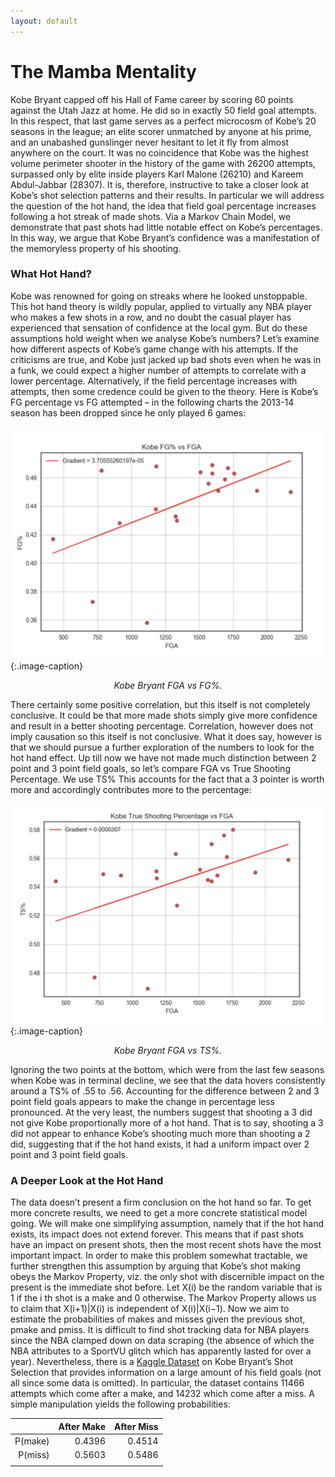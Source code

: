 ```yaml
---
layout: default
---
```

<!---
Text can be **bold**, _italic_, or ~~strikethrough~~.

[Link to another page](./another-page.html)

There should be whitespace between paragraphs.

There should be whitespace between paragraphs. We recommend including a README, or a file with information about your project.
--->
# The Mamba Mentality

Kobe Bryant capped off his Hall of Fame career by scoring 60 points against the Utah Jazz at home. He did so in
exactly 50 field goal attempts. In this respect, that last game serves as a perfect microcosm of Kobe’s 20 seasons
in the league; an elite scorer unmatched by anyone at his prime, and an unabashed gunslinger never hesitant to
let it fly from almost anywhere on the court. It was no coincidence that Kobe was the highest volume perimeter
shooter in the history of the game with 26200 attempts, surpassed only by elite inside players Karl Malone (26210)
and Kareem Abdul-Jabbar (28307). It is, therefore, instructive to take a closer look at Kobe’s shot selection
patterns and their results. In particular we will address the question of the hot hand, the idea that field goal
percentage increases following a hot streak of made shots. Via a Markov Chain Model, we demonstrate that past
shots had little notable effect on Kobe’s percentages. In this way, we argue that Kobe Bryant’s confidence was a
manifestation of the memoryless property of his shooting.

### What Hot Hand?
Kobe was renowned for going on streaks where he looked unstoppable. This hot hand theory is wildly popular,
applied to virtually any NBA player who makes a few shots in a row, and no doubt the casual player has experienced
that sensation of confidence at the local gym. But do these assumptions hold weight when we analyse Kobe’s
numbers?
Let’s examine how different aspects of Kobe’s game change with his attempts. If the criticisms are true,
and Kobe just jacked up bad shots even when he was in a funk, we could expect a higher number of attempts
to correlate with a lower percentage. Alternatively, if the field percentage increases with attempts, then some
credence could be given to the theory. Here is Kobe’s FG percentage vs FG attempted – in the following charts
the 2013-14 season has been dropped since he only played 6 games:

![fig1](./kobe/fig1.png)
{:.image-caption}
*<center>Kobe Bryant FGA vs FG%.</center>*

There certainly some positive correlation, but this itself is not completely conclusive. It could be that more made
shots simply give more confidence and result in a better shooting percentage. Correlation, however does not imply
causation so this itself is not conclusive. What it does say, however is that we should pursue a further exploration
of the numbers to look for the hot hand effect.
Up till now we have not made much distinction between 2 point and 3 point field goals, so let’s compare FGA vs
True Shooting Percentage. We use TS% This accounts for the fact that a 3 pointer is worth more and accordingly
contributes more to the percentage:

![fig2](./kobe/fig2.png)
{:.image-caption}
*<center>Kobe Bryant FGA vs TS%.</center>*

Ignoring the two points at the bottom, which were from the
last few seasons when Kobe was in terminal decline, we see that the data hovers consistently around a TS% of .55
to .56. Accounting for the difference between 2 and 3 point field goals appears to make the change in percentage
less pronounced. At the very least, the numbers suggest that shooting a 3 did not give Kobe proportionally more
of a hot hand. That is to say, shooting a 3 did not appear to enhance Kobe’s shooting much more than shooting
a 2 did, suggesting that if the hot hand exists, it had a uniform impact over 2 point and 3 point field goals.

### A Deeper Look at the Hot Hand
The data doesn’t present a firm conclusion on the hot hand so far. To get more concrete results, we need to get
a more concrete statistical model going. We will make one simplifying assumption, namely that if the hot hand
exists, its impact does not extend forever. This means that if past shots have an impact on present shots, then
the most recent shots have the most important impact. In order to make this problem somewhat tractable, we
further strengthen this assumption by arguing that Kobe’s shot making obeys the Markov Property, viz. the only
shot with discernible impact on the present is the immediate shot before.
Let X(i) be the random variable that is 1 if the i
th shot is a make and 0 otherwise. The Markov Property allows
us to claim that X(i+1)|X(i)
is independent of X(i)|X(i−1). Now we aim to estimate the probabilities of makes and misses
given the previous shot, pmake and pmiss.
It is difficult to find shot tracking data for NBA players since the NBA clamped down on data scraping (the
absence of which the NBA attributes to a SportVU glitch which has apparently lasted for over a year). Nevertheless,
there is a [Kaggle Dataset](https://www.kaggle.com/c/kobe-bryant-shot-selection) on Kobe Bryant’s Shot Selection that provides information on a large amount of his field
goals (not all since some data is omitted). In particular, the dataset contains 11466 attempts which come after a
make, and 14232 which come after a miss. A simple manipulation yields the following probabilities:

|  | After Make | After Miss |
|--------:|-----------:|-----------:|
| P(make) | 0.4396 | 0.4514 | 
| P(miss) | 0.5603 | 0.5486 |  
|  |  |  |  
